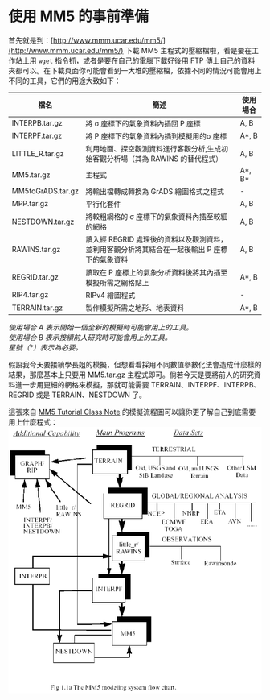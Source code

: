 # 使用 MM5 的事前準備

首先就是到：[http://www.mmm.ucar.edu/mm5/](http://www.mmm.ucar.edu/mm5/) 下載 MM5 主程式的壓縮檔啦，看是要在工作站上用 `wget` 指令抓，或者是要在自己的電腦下載好後用 FTP 傳上自己的資料夾都可以。在下載頁面你可能會看到一大堆的壓縮檔，依據不同的情況可能會用上不同的工具，它們的用途大致如下：

| 檔名 | 簡述 | 使用場合 |
| --- | --- | --- |
| INTERPB.tar.gz | 將 σ 座標下的氣象資料內插回 P 座標 | A, B |
| INTERPF.tar.gz | 將 P 座標下的氣象資料內插到模擬用的σ 座標 | A\*, B |
| LITTLE\_R.tar.gz | 利用地面、探空觀測資料進行客觀分析,生成初始客觀分析場（其為 RAWINS 的替代程式） | A, B |
| MM5.tar.gz | 主程式 | A\*, B\* |
| MM5toGrADS.tar.gz | 將輸出檔轉成轉換為 GrADS 繪圖格式之程式 | - |
| MPP.tar.gz | 平行化套件 | A, B |
| NESTDOWN.tar.gz | 將較粗網格的 σ 座標下的氣象資料內插至較細的網格 | A, B |
| RAWINS.tar.gz | 讀入經 REGRID 處理後的資料以及觀測資料，並利用客觀分析將其結合在一起後輸出 P 座標下的氣象資料 | A, B |
| REGRID.tar.gz | 讀取在 P 座標上的氣象分析資料後將其內插至模擬所需之網格點上 | A\*, B |
| RIP4.tar.gz | RIPv4 繪圖程式 | - |
| TERRAIN.tar.gz | 製作模擬所需之地形、地表資料 | A\*, B |

_使用場合 A 表示開始一個全新的模擬時可能會用上的工具。  
使用場合 B 表示接續前人研究時可能會用上的工具。  
星號（\*）表示為必要。_

假設我今天要接續學長姐的模擬，但想看看採用不同數值參數化法會造成什麼樣的結果，那麼基本上只要用 MM5.tar.gz 主程式即可。倘若今天是要將前人的研究資料進一步用更細的網格來模擬，那就可能需要 TERRAIN、INTERPF、INTERPB、REGRID 或是 TERRAIN、NESTDOWN 了。

這張來自 [MM5 Tutorial Class Note](http://www2.mmm.ucar.edu/mm5/documents/MM5_tut_Web_notes/tutorialTOC.htm) 的模擬流程圖可以讓你更了解自己到底需要用上什麼程式：  
![流程圖](images/flow.gif)

